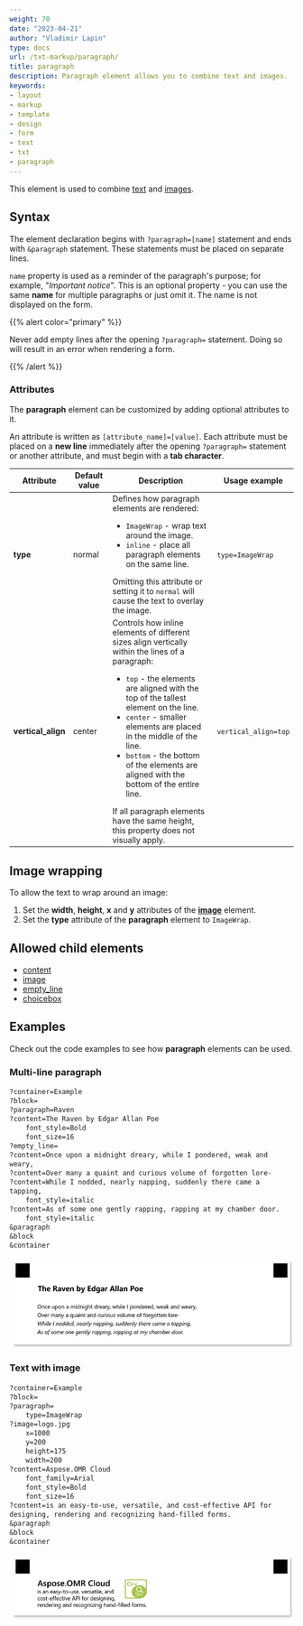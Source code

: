```yaml
---
weight: 70
date: "2023-04-21"
author: "Vladimir Lapin"
type: docs
url: /txt-markup/paragraph/
title: paragraph
description: Paragraph element allows you to combine text and images.
keywords:
- layout
- markup
- template
- design
- form
- text
- txt
- paragraph
---
```


This element is used to combine [text](/omr/txt-markup/content/) and [images](/omr/txt-markup/image/).

## Syntax

The element declaration begins with `?paragraph=[name]` statement and ends with `&paragraph` statement. These statements must be placed on separate lines.

`name` property is used as a reminder of the paragraph's purpose; for example, "_Important notice_". This is an optional property - you can use the same **name** for multiple paragraphs or just omit it. The name is not displayed on the form.

{{% alert color="primary" %}} 

Never add empty lines after the opening `?paragraph=` statement. Doing so will result in an error when rendering a form.

{{% /alert %}}

### Attributes

The **paragraph** element can be customized by adding optional attributes to it.

An attribute is written as `[attribute_name]=[value]`. Each attribute must be placed on a **new line** immediately after the opening `?paragraph=` statement or another attribute, and must begin with a **tab character**.

Attribute | Default value | Description | Usage example
--------- | ------------- | ----------- | -------------
**type** | normal | Defines how paragraph elements are rendered:<ul><li>`ImageWrap` - wrap text around the image.</li><li>`inline` - place all paragraph elements on the same line.</li></ul>Omitting this attribute or setting it to `normal` will cause the text to overlay the image. | `type=ImageWrap`
**vertical_align** | center | Controls how inline elements of different sizes align vertically within the lines of a paragraph:<ul><li>`top` - the elements are aligned with the top of the tallest element on the line.</li><li>`center` - smaller elements are placed in the middle of the line.</li><li>`bottom` - the bottom of the elements are aligned with the bottom of the entire line.</li></ul>If all paragraph elements have the same height, this property does not visually apply. | `vertical_align=top`

## Image wrapping

To allow the text to wrap around an image:

1. Set the **width**, **height**, **x** and **y** attributes of the [**image**](/omr/txt-markup/image/) element.
2. Set the **type** attribute of the **paragraph** element to `ImageWrap`.

## Allowed child elements

- [content](/omr/txt-markup/content/)
- [image](/omr/txt-markup/image/)
- [empty_line](/omr/txt-markup/empty_line/)
- [choicebox](/omr/txt-markup/choicebox/)

## **Examples**

Check out the code examples to see how **paragraph** elements can be used.

### Multi-line paragraph

```
?container=Example
?block=
?paragraph=Raven
?content=The Raven by Edgar Allan Poe
	font_style=Bold
	font_size=16
?empty_line=
?content=Once upon a midnight dreary, while I pondered, weak and weary,
?content=Over many a quaint and curious volume of forgotten lore-
?content=While I nodded, nearly napping, suddenly there came a tapping,
	font_style=italic
?content=As of some one gently rapping, rapping at my chamber door.
	font_style=italic
&paragraph
&block
&container
```

![Multi-line paragraph](paragraph-multiline.png)

### Text with image

```
?container=Example
?block=
?paragraph=
	type=ImageWrap
?image=logo.jpg
	x=1000
	y=200
	height=175
	width=200
?content=Aspose.OMR Cloud
	font_family=Arial
	font_style=Bold
	font_size=16
?content=is an easy-to-use, versatile, and cost-effective API for designing, rendering and recognizing hand-filled forms.
&paragraph
&block
&container
```

![Text with image](paragraph-image.png)
